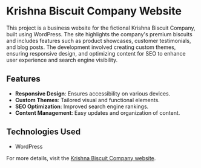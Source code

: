 # Krishna Biscuit Company Website

This project is a business website for the fictional Krishna Biscuit Company, built using WordPress. The site highlights the company's premium biscuits and includes features such as product showcases, customer testimonials, and blog posts. The development involved creating custom themes, ensuring responsive design, and optimizing content for SEO to enhance user experience and search engine visibility.

## Features
- **Responsive Design**: Ensures accessibility on various devices.
- **Custom Themes**: Tailored visual and functional elements.
- **SEO Optimization**: Improved search engine rankings.
- **Content Management**: Easy updates and organization of content.

## Technologies Used
- WordPress

For more details, visit the [Krishna Biscuit Company website](https://krishnabiscuitcompany.wordpress.com/).
